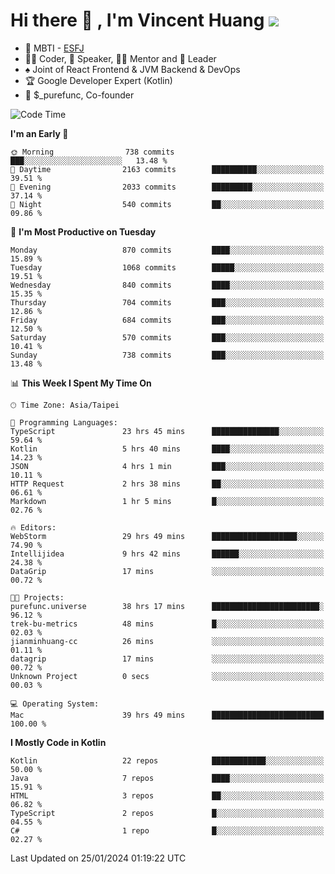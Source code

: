 # Hi there 👋 , I'm Vincent Huang ![](https://komarev.com/ghpvc/?username=Jian-Min-Huang)
- 👀 MBTI - [ESFJ](https://www.16personalities.com/esfj-personality)
- 👨‍💻 Coder, 🎤 Speaker, 👨‍🏫 Mentor and 🚀 Leader
- ♠️ Joint of React Frontend & JVM Backend & DevOps
- 🏆 Google Developer Expert (Kotlin)
- 💼 $_purefunc, Co-founder

<!--START_SECTION:waka-->
![Code Time](http://img.shields.io/badge/Code%20Time-3%2C313%20hrs%2010%20mins-blue)

**I'm an Early 🐤** 

```text
🌞 Morning                738 commits         ███░░░░░░░░░░░░░░░░░░░░░░   13.48 % 
🌆 Daytime                2163 commits        ██████████░░░░░░░░░░░░░░░   39.51 % 
🌃 Evening                2033 commits        █████████░░░░░░░░░░░░░░░░   37.14 % 
🌙 Night                  540 commits         ██░░░░░░░░░░░░░░░░░░░░░░░   09.86 % 
```
📅 **I'm Most Productive on Tuesday** 

```text
Monday                   870 commits         ████░░░░░░░░░░░░░░░░░░░░░   15.89 % 
Tuesday                  1068 commits        █████░░░░░░░░░░░░░░░░░░░░   19.51 % 
Wednesday                840 commits         ████░░░░░░░░░░░░░░░░░░░░░   15.35 % 
Thursday                 704 commits         ███░░░░░░░░░░░░░░░░░░░░░░   12.86 % 
Friday                   684 commits         ███░░░░░░░░░░░░░░░░░░░░░░   12.50 % 
Saturday                 570 commits         ███░░░░░░░░░░░░░░░░░░░░░░   10.41 % 
Sunday                   738 commits         ███░░░░░░░░░░░░░░░░░░░░░░   13.48 % 
```


📊 **This Week I Spent My Time On** 

```text
🕑︎ Time Zone: Asia/Taipei

💬 Programming Languages: 
TypeScript               23 hrs 45 mins      ███████████████░░░░░░░░░░   59.64 % 
Kotlin                   5 hrs 40 mins       ████░░░░░░░░░░░░░░░░░░░░░   14.23 % 
JSON                     4 hrs 1 min         ███░░░░░░░░░░░░░░░░░░░░░░   10.11 % 
HTTP Request             2 hrs 38 mins       ██░░░░░░░░░░░░░░░░░░░░░░░   06.61 % 
Markdown                 1 hr 5 mins         █░░░░░░░░░░░░░░░░░░░░░░░░   02.76 % 

🔥 Editors: 
WebStorm                 29 hrs 49 mins      ███████████████████░░░░░░   74.90 % 
Intellijidea             9 hrs 42 mins       ██████░░░░░░░░░░░░░░░░░░░   24.38 % 
DataGrip                 17 mins             ░░░░░░░░░░░░░░░░░░░░░░░░░   00.72 % 

🐱‍💻 Projects: 
purefunc.universe        38 hrs 17 mins      ████████████████████████░   96.12 % 
trek-bu-metrics          48 mins             █░░░░░░░░░░░░░░░░░░░░░░░░   02.03 % 
jianminhuang-cc          26 mins             ░░░░░░░░░░░░░░░░░░░░░░░░░   01.11 % 
datagrip                 17 mins             ░░░░░░░░░░░░░░░░░░░░░░░░░   00.72 % 
Unknown Project          0 secs              ░░░░░░░░░░░░░░░░░░░░░░░░░   00.03 % 

💻 Operating System: 
Mac                      39 hrs 49 mins      █████████████████████████   100.00 % 
```

**I Mostly Code in Kotlin** 

```text
Kotlin                   22 repos            ████████████░░░░░░░░░░░░░   50.00 % 
Java                     7 repos             ████░░░░░░░░░░░░░░░░░░░░░   15.91 % 
HTML                     3 repos             ██░░░░░░░░░░░░░░░░░░░░░░░   06.82 % 
TypeScript               2 repos             █░░░░░░░░░░░░░░░░░░░░░░░░   04.55 % 
C#                       1 repo              █░░░░░░░░░░░░░░░░░░░░░░░░   02.27 % 
```




 Last Updated on 25/01/2024 01:19:22 UTC
<!--END_SECTION:waka-->
